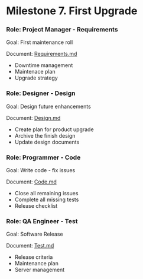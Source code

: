 # Milestone 7. First Upgrade


### Role: Project Manager - Requirements

Goal: First maintenance roll


Document: [Requirements.md](Requirements.md)

* Downtime management
* Maintenace plan
* Upgrade strategy


### Role: Designer - Design

Goal: Design future enhancements


Document: [Design.md](Design.md)

* Create plan for product upgrade
* Archive the finish design
* Update design documents


### Role: Programmer - Code

Goal: Write code - fix issues


Document: [Code.md](Code.md)

* Close all remaining issues
* Complete all missing tests
* Release checklist


### Role: QA Engineer - Test

Goal: Software Release


Document: [Test.md](Test.md)

* Release criteria
* Maintenance plan
* Server management
